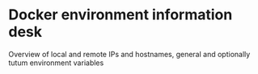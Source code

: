 # Docker environment information desk
Overview of local and remote IPs and hostnames, general and optionally tutum environment variables
